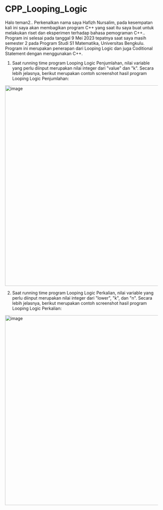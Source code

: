 # CPP_Looping_Logic

Halo teman2.. Perkenalkan nama saya Hafizh Nursalim, pada kesempatan kali ini saya akan membagikan program C++ yang saat itu saya buat untuk melakukan riset dan eksperimen terhadap bahasa pemograman C++.. Program ini selesai pada tanggal 9 Mei 2023 tepatnya saat saya masih semester 2 pada Program Studi S1 Matematika, Universitas Bengkulu. Program ini merupakan penerapan dari Looping Logic dan juga Coditional Statement dengan menggunakan C++. 

1.  Saat running time program Looping Logic Penjumlahan, nilai variable yang perlu diinput merupakan nilai integer dari "value" dan "k". Secara lebih jelasnya, berikut merupakan contoh screenshot hasil program Looping Logic Penjumlahan:
<img width="659" alt="image" src="https://github.com/user-attachments/assets/b1f90ce8-df32-4eed-9bce-36b3b76e8982" />

2.  Saat running time program Looping Logic Perkalian, nilai variable yang perlu diinput merupakan nilai integer dari "lower", "k", dan "n". Secara lebih jelasnya, berikut merupakan contoh screenshot hasil program Looping Logic Perkalian:
<img width="624" alt="image" src="https://github.com/user-attachments/assets/8b7aa968-23dc-4a0c-9684-1bded34011f4" />



